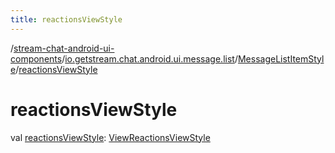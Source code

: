 ```yaml
---
title: reactionsViewStyle
---
```

/[stream-chat-android-ui-components](../../index.md)/[io.getstream.chat.android.ui.message.list](../index.md)/[MessageListItemStyle](index.md)/[reactionsViewStyle](reactionsViewStyle.md)  
  
  
  
# reactionsViewStyle  
val [reactionsViewStyle](reactionsViewStyle.md): [ViewReactionsViewStyle](../../io.getstream.chat.android.ui.message.list.reactions.view/ViewReactionsViewStyle/index.md)
